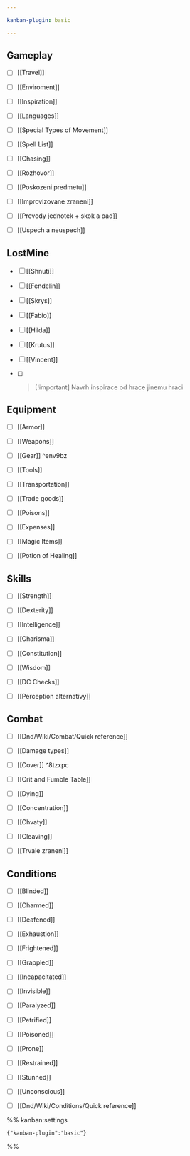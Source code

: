 ```yaml
---

kanban-plugin: basic

---
```


## Gameplay

- [ ] [[Travel]]
- [ ] [[Enviroment]]
- [ ] [[Inspiration]]
- [ ] [[Languages]]
- [ ] [[Special Types of Movement]]
- [ ] [[Spell List]]
- [ ] [[Chasing]]
- [ ] [[Rozhovor]]
- [ ] [[Poskozeni predmetu]]
- [ ] [[Improvizovane zraneni]]
- [ ] [[Prevody jednotek + skok a pad]]
- [ ] [[Uspech a neuspech]]


## LostMine

- [ ] [[Shnuti]]
- [ ] [[Fendelin]]
- [ ] [[Skrys]]
- [ ] [[Fabio]]
- [ ] [[Hilda]]
- [ ] [[Krutus]]
- [ ] [[Vincent]]
- [ ] > [!important] Navrh inspirace od hrace jinemu hraci


## Equipment

- [ ] [[Armor]]
- [ ] [[Weapons]]
- [ ] [[Gear]] ^env9bz
- [ ] [[Tools]]
- [ ] [[Transportation]]
- [ ] [[Trade goods]]
- [ ] [[Poisons]]
- [ ] [[Expenses]]
- [ ] [[Magic Items]]
- [ ] [[Potion of Healing]]


## Skills

- [ ] [[Strength]]
- [ ] [[Dexterity]]
- [ ] [[Intelligence]]
- [ ] [[Charisma]]
- [ ] [[Constitution]]
- [ ] [[Wisdom]]
- [ ] [[DC Checks]]
- [ ] [[Perception alternativy]]


## Combat

- [ ] [[Dnd/Wiki/Combat/Quick reference]]
- [ ] [[Damage types]]
- [ ] [[Cover]] ^8tzxpc
- [ ] [[Crit and Fumble Table]]
- [ ] [[Dying]]
- [ ] [[Concentration]]
- [ ] [[Chvaty]]
- [ ] [[Cleaving]]
- [ ] [[Trvale zraneni]]


## Conditions

- [ ] [[Blinded]]
- [ ] [[Charmed]]
- [ ] [[Deafened]]
- [ ] [[Exhaustion]]
- [ ] [[Frightened]]
- [ ] [[Grappled]]
- [ ] [[Incapacitated]]
- [ ] [[Invisible]]
- [ ] [[Paralyzed]]
- [ ] [[Petrified]]
- [ ] [[Poisoned]]
- [ ] [[Prone]]
- [ ] [[Restrained]]
- [ ] [[Stunned]]
- [ ] [[Unconscious]]
- [ ] [[Dnd/Wiki/Conditions/Quick reference]]




%% kanban:settings
```
{"kanban-plugin":"basic"}
```
%%